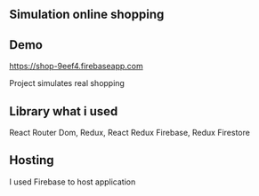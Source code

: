 ## Simulation online shopping 

## Demo
https://shop-9eef4.firebaseapp.com

Project simulates real shopping


## Library what i used

 React Router Dom,
 Redux,
 React Redux Firebase,
 Redux Firestore
 
 
 ## Hosting
 
I used Firebase to host application
